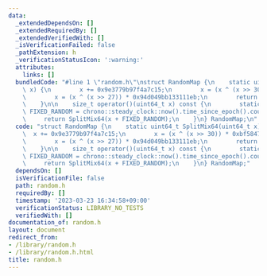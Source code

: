 ```yaml
---
data:
  _extendedDependsOn: []
  _extendedRequiredBy: []
  _extendedVerifiedWith: []
  _isVerificationFailed: false
  _pathExtension: h
  _verificationStatusIcon: ':warning:'
  attributes:
    links: []
  bundledCode: "#line 1 \"random.h\"\nstruct RandomMap {\n    static uint64_t SplitMix64(uint64_t\
    \ x) {\n        x += 0x9e3779b97f4a7c15;\n        x = (x ^ (x >> 30)) * 0xbf58476d1ce4e5b9;\n\
    \        x = (x ^ (x >> 27)) * 0x94d049bb133111eb;\n        return x ^ (x >> 31);\n\
    \    }\n\n    size_t operator()(uint64_t x) const {\n        static const uint64_t\
    \ FIXED_RANDOM = chrono::steady_clock::now().time_since_epoch().count();\n   \
    \     return SplitMix64(x + FIXED_RANDOM);\n    }\n} RandomMap;\n"
  code: "struct RandomMap {\n    static uint64_t SplitMix64(uint64_t x) {\n      \
    \  x += 0x9e3779b97f4a7c15;\n        x = (x ^ (x >> 30)) * 0xbf58476d1ce4e5b9;\n\
    \        x = (x ^ (x >> 27)) * 0x94d049bb133111eb;\n        return x ^ (x >> 31);\n\
    \    }\n\n    size_t operator()(uint64_t x) const {\n        static const uint64_t\
    \ FIXED_RANDOM = chrono::steady_clock::now().time_since_epoch().count();\n   \
    \     return SplitMix64(x + FIXED_RANDOM);\n    }\n} RandomMap;"
  dependsOn: []
  isVerificationFile: false
  path: random.h
  requiredBy: []
  timestamp: '2023-03-23 16:34:58+09:00'
  verificationStatus: LIBRARY_NO_TESTS
  verifiedWith: []
documentation_of: random.h
layout: document
redirect_from:
- /library/random.h
- /library/random.h.html
title: random.h
---
```

